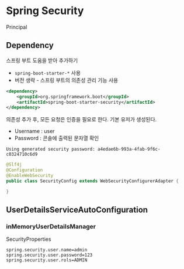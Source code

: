 # Spring Security

Principal

## Dependency

스프링 부트 도움을 받아 추가하기
- `spring-boot-starter-*` 사용
- 버전 생략 - 스프링 부트의 의존성 관리 기능 사용

```xml
<dependency>
    <groupId>org.springframework.boot</groupId>
    <artifactId>spring-boot-starter-security</artifactId>
</dependency>
```

의존성 추가 후, 모든 요청은 인증을 필요로 한다.
기본 유저가 생성된다.
- Username : user
- Password : 콘솔에 출력된 문자열 확인

```text
Using generated security password: a4edae6b-993a-4fab-9f6c-c0324710c6d9
```

```java
@Slf4j
@Configuration
@EnableWebSecurity
public class SecurityConfig extends WebSecurityConfigurerAdapter {

}
```

## UserDetailsServiceAutoConfiguration

### inMemoryUserDetailsManager
SecurityProperties

```text
spring.security.user.name=admin
spring.security.user.password=123
spring.security.user.rols=ADMIN
```
